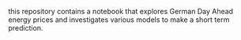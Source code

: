 this repository contains a notebook that explores German Day Ahead energy prices and investigates various models to make a short term prediction.
